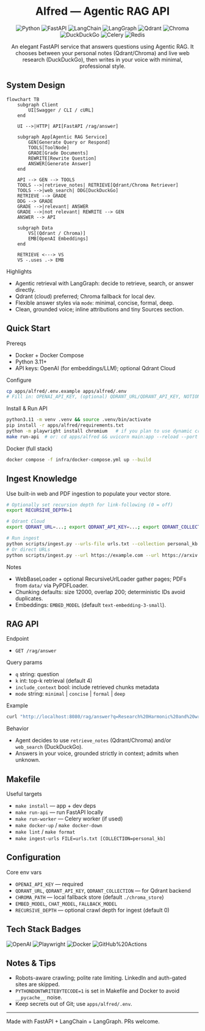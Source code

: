 <div align="center">

# Alfred — Agentic RAG API

![Python](https://img.shields.io/badge/Python-3.11+-3776AB?style=for-the-badge&logo=python&logoColor=white)
![FastAPI](https://img.shields.io/badge/FastAPI-109989?style=for-the-badge&logo=fastapi&logoColor=white)
![LangChain](https://img.shields.io/badge/LangChain-0F0F0F?style=for-the-badge&logo=chainlink&logoColor=white)
![LangGraph](https://img.shields.io/badge/LangGraph-0e7490?style=for-the-badge)
![Qdrant](https://img.shields.io/badge/Qdrant-FF4B4B?style=for-the-badge&logo=qdrant&logoColor=white)
![Chroma](https://img.shields.io/badge/Chroma-222?style=for-the-badge)
![DuckDuckGo](https://img.shields.io/badge/DuckDuckGo-FF6600?style=for-the-badge&logo=duckduckgo&logoColor=white)
![Celery](https://img.shields.io/badge/Celery-37814A?style=for-the-badge&logo=celery&logoColor=white)
![Redis](https://img.shields.io/badge/Redis-DC382D?style=for-the-badge&logo=redis&logoColor=white)

An elegant FastAPI service that answers questions using Agentic RAG. It chooses between your personal notes (Qdrant/Chroma) and live web research (DuckDuckGo), then writes in your voice with minimal, professional style.

</div>

## System Design

```mermaid
flowchart TB
    subgraph Client
        UI[Swagger / CLI / cURL]
    end

    UI -->|HTTP| API[FastAPI /rag/answer]

    subgraph App[Agentic RAG Service]
        GEN[Generate Query or Respond]
        TOOLS[ToolNode]
        GRADE[Grade Documents]
        REWRITE[Rewrite Question]
        ANSWER[Generate Answer]
    end

    API --> GEN --> TOOLS
    TOOLS -->|retrieve_notes| RETRIEVE[Qdrant/Chroma Retriever]
    TOOLS -->|web_search| DDG[DuckDuckGo]
    RETRIEVE --> GRADE
    DDG --> GRADE
    GRADE -->|relevant| ANSWER
    GRADE -->|not relevant| REWRITE --> GEN
    ANSWER --> API

    subgraph Data
        VS[(Qdrant / Chroma)]
        EMB[OpenAI Embeddings]
    end

    RETRIEVE <---> VS
    VS -.uses .-> EMB
```

Highlights
- Agentic retrieval with LangGraph: decide to retrieve, search, or answer directly.
- Qdrant (cloud) preferred; Chroma fallback for local dev.
- Flexible answer styles via `mode`: minimal, concise, formal, deep.
- Clean, grounded voice; inline attributions and tiny Sources section.

## Quick Start

Prereqs
- Docker + Docker Compose
- Python 3.11+
- API keys: OpenAI (for embeddings/LLM); optional Qdrant Cloud

Configure
```bash
cp apps/alfred/.env.example apps/alfred/.env
# Fill in: OPENAI_API_KEY, (optional) QDRANT_URL/QDRANT_API_KEY, NOTION_TOKEN, etc.
```

Install & Run API
```bash
python3.11 -m venv .venv && source .venv/bin/activate
pip install -r apps/alfred/requirements.txt
python -m playwright install chromium   # if you plan to use dynamic crawling
make run-api  # or: cd apps/alfred && uvicorn main:app --reload --port 8080
```

Docker (full stack)
```bash
docker compose -f infra/docker-compose.yml up --build
```

## Ingest Knowledge

Use built-in web and PDF ingestion to populate your vector store.

```bash
# Optionally set recursion depth for link-following (0 = off)
export RECURSIVE_DEPTH=1

# Qdrant Cloud
export QDRANT_URL=...; export QDRANT_API_KEY=...; export QDRANT_COLLECTION=personal_kb

# Run ingest
python scripts/ingest.py --urls-file urls.txt --collection personal_kb
# Or direct URLs
python scripts/ingest.py --url https://example.com --url https://arxiv.org/abs/2012.07587
```

Notes
- WebBaseLoader + optional RecursiveUrlLoader gather pages; PDFs from `data/` via PyPDFLoader.
- Chunking defaults: size 12000, overlap 200; deterministic IDs avoid duplicates.
- Embeddings: `EMBED_MODEL` (default `text-embedding-3-small`).

## RAG API

Endpoint
- `GET /rag/answer`

Query params
- `q` string: question
- `k` int: top-k retrieval (default 4)
- `include_context` bool: include retrieved chunks metadata
- `mode` string: `minimal` | `concise` | `formal` | `deep`

Example
```bash
curl "http://localhost:8080/rag/answer?q=Research%20Harmonic%20and%20write%20a%20cover%20letter&k=8&mode=deep&include_context=true"
```

Behavior
- Agent decides to use `retrieve_notes` (Qdrant/Chroma) and/or `web_search` (DuckDuckGo).
- Answers in your voice, grounded strictly in context; admits when unknown.

## Makefile

Useful targets
- `make install` — app + dev deps
- `make run-api` — run FastAPI locally
- `make run-worker` — Celery worker (if used)
- `make docker-up` / `make docker-down`
- `make lint` / `make format`
- `make ingest-urls FILE=urls.txt [COLLECTION=personal_kb]`

## Configuration

Core env vars
- `OPENAI_API_KEY` — required
- `QDRANT_URL`, `QDRANT_API_KEY`, `QDRANT_COLLECTION` — for Qdrant backend
- `CHROMA_PATH` — local fallback store (default `./chroma_store`)
- `EMBED_MODEL`, `CHAT_MODEL`, `FALLBACK_MODEL`
- `RECURSIVE_DEPTH` — optional crawl depth for ingest (default 0)

## Tech Stack Badges

![OpenAI](https://img.shields.io/badge/OpenAI-412991?style=for-the-badge&logo=openai&logoColor=white)
![Playwright](https://img.shields.io/badge/Playwright-2EAD33?style=for-the-badge&logo=playwright&logoColor=white)
![Docker](https://img.shields.io/badge/Docker-2496ED?style=for-the-badge&logo=docker&logoColor=white)
![GitHub%20Actions](https://img.shields.io/badge/GitHub_Actions-2088FF?style=for-the-badge&logo=githubactions&logoColor=white)

## Notes & Tips
- Robots-aware crawling; polite rate limiting. LinkedIn and auth-gated sites are skipped.
- `PYTHONDONTWRITEBYTECODE=1` is set in Makefile and Docker to avoid `__pycache__` noise.
- Keep secrets out of Git; use `apps/alfred/.env`.

---

Made with FastAPI + LangChain + LangGraph. PRs welcome.

